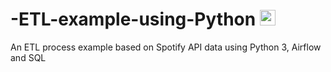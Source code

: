 # -ETL-example-using-Python  <img src="https://user-images.githubusercontent.com/79590470/223873551-79ac13c5-9bcf-4c8f-9b80-5fafa0760212.png" height=25>
 An ETL process example based on Spotify API data using Python 3, Airflow and SQL
